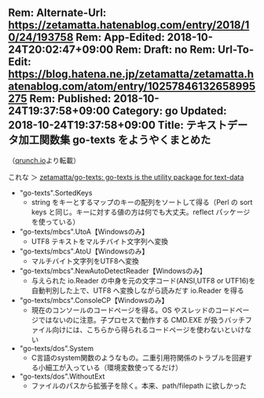 Rem: Alternate-Url: https://zetamatta.hatenablog.com/entry/2018/10/24/193758
Rem: App-Edited: 2018-10-24T20:02:47+09:00
Rem: Draft: no
Rem: Url-To-Edit: https://blog.hatena.ne.jp/zetamatta/zetamatta.hatenablog.com/atom/entry/10257846132658995275
Rem: Published: 2018-10-24T19:37:58+09:00
Category: go
Updated: 2018-10-24T19:37:58+09:00
Title: テキストデータ加工関数集 go-texts をようやくまとめた
---
（[qrunch.io](https://zetamatta.qrunch.io/entries/jm5LP7mkHYPHV4Hr)より転載）

これな ＞ [zetamatta/go-texts: go-texts is the utility package for text-data](https://github.com/zetamatta/go-texts)

* "go-texts".SortedKeys
  * string をキーとするマップのキーの配列をソートして得る（Perl の sort keys と同じ。キーに対する値の方は何でも大丈夫。reflect パッケージを使っている）
* "go-texts/mbcs".UtoA【Windowsのみ】
    * UTF8 テキストをマルチバイト文字列へ変換
* "go-texts/mbcs".AtoU【Windowsのみ】
     * マルチバイト文字列をUTF8へ変換
* "go-texts/mbcs".NewAutoDetectReader【Windowsのみ】
     * 与えられた io.Reader の中身を元の文字コード(ANSI,UTF8 or UTF16)を自動判別した上で、UTF8 へ変換しながら読みだす io.Reader を得る
* "go-texts/mbcs".ConsoleCP【Windowsのみ】
     * 現在のコンソールのコードページを得る。OS やスレッドのコードページではないのに注意。子プロセスで動作する CMD.EXE が扱うバッチファイル向けには、こちらから得られるコードページを使わないといけない
* "go-texts/dos".System
     * C言語のsystem関数のようなもの。二重引用符関係のトラブルを回避する小細工が入っている（環境変数使ってるだけ）
* "go-texts/dos".WithoutExt
     * ファイルのパスから拡張子を除く。本来、path/filepath に欲しかった